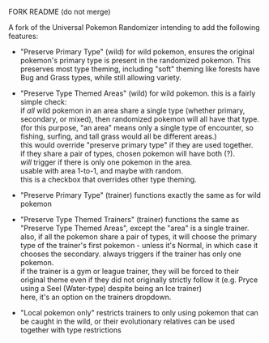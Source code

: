 FORK README (do not merge)

A fork of the Universal Pokemon Randomizer intending to add the following features:

 * "Preserve Primary Type" (wild)
     for wild pokemon, ensures the original pokemon's primary type is present in the randomized pokemon. This preserves most type theming, including "soft" theming like forests have Bug and Grass types, while still allowing variety.  

 * "Preserve Type Themed Areas" (wild)
     for wild pokemon. this is a fairly simple check:  
     if *all* wild pokemon in an area share a single type (whether primary, secondary, or mixed), then randomized pokemon will all have that type.  
     (for this purpose, "an area" means only a single type of encounter, so fishing, surfing, and tall grass would all be different areas.)  
     this would override "preserve primary type" if they are used together.  
     if they share a pair of types, chosen pokemon will have both (?).  
     *will* trigger if there is only one pokemon in the area.  
     usable with area 1-to-1, and maybe with random.  
     this is a checkbox that overrides other type theming.

 * "Preserve Primary Type" (trainer)
     functions exactly the same as for wild pokemon

 * "Preserve Type Themed Trainers" (trainer)
     functions the same as "Preserve Type Themed Areas", except the "area" is a single trainer.  
     also, if all the pokemon share a pair of types, it will choose the primary type of the trainer's first pokemon - unless it's Normal, in which case it chooses the secondary.
     always triggers if the trainer has only one pokemon.  
     if the trainer is a gym or league trainer, they will be forced to their original theme even if they did not originally strictly follow it (e.g. Pryce using a Seel (Water-type) despite being an Ice trainer)  
     here, it's an option on the trainers dropdown.

 * "Local pokemon only"
     restricts trainers to only using pokemon that can be caught in the wild, or their evolutionary relatives
     can be used together with type restrictions
